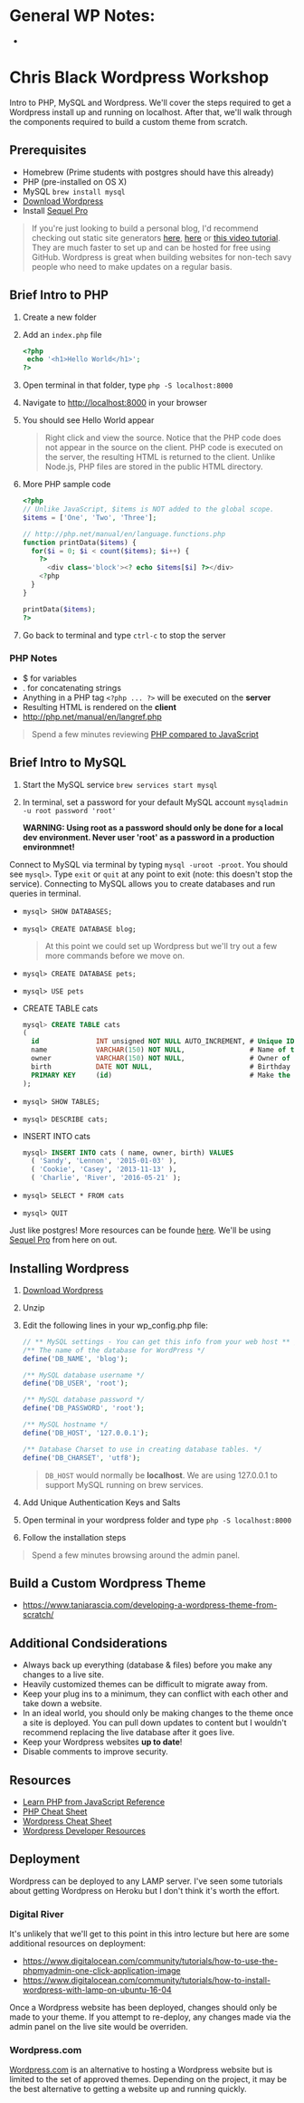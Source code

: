# General WP Notes:
- 


# Chris Black Wordpress Workshop
Intro to PHP, MySQL and Wordpress. We'll cover the steps required to get a Wordpress install up and running on localhost. After that, we'll walk through the components required to build a custom theme from scratch.

## Prerequisites

- Homebrew (Prime students with postgres should have this already)
- PHP (pre-installed on OS X)
- MySQL `brew install mysql`
- [Download Wordpress](https://wordpress.org/download/)
- Install [Sequel Pro](http://www.sequelpro.com/)

> If you're just looking to build a personal blog, I'd recommend checking out static site generators [here](https://www.sitepoint.com/6-nodejs-static-site-generators/), [here](https://www.staticgen.com/) or [this video tutorial](https://youtu.be/O_7p_jSuCqk). They are much faster to set up and can be hosted for free using GitHub. Wordpress is great when building websites for non-tech savy people who need to make updates on a regular basis.

## Brief Intro to PHP

1. Create a new folder
2. Add an `index.php` file

   ```PHP
   <?php
    echo '<h1>Hello World</h1>';
   ?>
   ```
3. Open terminal in that folder, type `php -S localhost:8000`
4. Navigate to [http://localhost:8000](http://localhost:8000) in your browser
5. You should see Hello World appear

   > Right click and view the source. Notice that the PHP code does not appear in the source on the client. PHP code is executed on the server, the resulting HTML is returned to the client. Unlike Node.js, PHP files are stored in the public HTML directory.

6. More PHP sample code

   ```php
   <?php
   // Unlike JavaScript, $items is NOT added to the global scope.
   $items = ['One', 'Two', 'Three'];

   // http://php.net/manual/en/language.functions.php
   function printData($items) {
     for($i = 0; $i < count($items); $i++) {
       ?>
         <div class='block'><? echo $items[$i] ?></div>
       <?php
     }
   }

   printData($items);
   ?>
   ```

7. Go back to terminal and type `ctrl-c` to stop the server

### PHP Notes

- $ for variables
- . for concatenating strings
- Anything in a PHP tag `<?php ... ?>` will be executed on the **server**
- Resulting HTML is rendered on the **client**
- http://php.net/manual/en/langref.php

> Spend a few minutes reviewing [PHP compared to JavaScript](https://www.lullabot.com/articles/learning-javascript-from-php-a-comparison)

## Brief Intro to MySQL

1. Start the MySQL service `brew services start mysql`
2. In terminal, set a password for your default MySQL account `mysqladmin -u root password 'root'`

   **WARNING: Using root as a password should only be done for a local dev environment. Never user 'root' as a password in a production environmnet!**

Connect to MySQL via terminal by typing `mysql -uroot -proot`. You should see `mysql>`. Type `exit` or `quit` at any point to exit (note: this doesn't stop the service). Connecting to MySQL allows you to create databases and run queries in terminal.

- `mysql> SHOW DATABASES;`
- `mysql> CREATE DATABASE blog;`

   > At this point we could set up Wordpress but we'll try out a few more commands before we move on.

- `mysql> CREATE DATABASE pets;`
- `mysql> USE pets`
- CREATE TABLE cats

   ```sql
   mysql> CREATE TABLE cats
   (
     id              INT unsigned NOT NULL AUTO_INCREMENT, # Unique ID for the record
     name            VARCHAR(150) NOT NULL,                # Name of the cat
     owner           VARCHAR(150) NOT NULL,                # Owner of the cat
     birth           DATE NOT NULL,                        # Birthday of the cat
     PRIMARY KEY     (id)                                  # Make the id the primary key
   );
   ```

- `mysql> SHOW TABLES;`
- `mysql> DESCRIBE cats;`
- INSERT INTO cats

   ```sql
   mysql> INSERT INTO cats ( name, owner, birth) VALUES
     ( 'Sandy', 'Lennon', '2015-01-03' ),
     ( 'Cookie', 'Casey', '2013-11-13' ),
     ( 'Charlie', 'River', '2016-05-21' );
  ```

- `mysql> SELECT * FROM cats`
- `mysql> QUIT`

Just like postgres! More resources can be founde [here](https://dev.mysql.com/doc/mysql-getting-started/en/#mysql-getting-started-installing). We'll be using [Sequel Pro](http://www.sequelpro.com/) from here on out.

## Installing Wordpress

1. [Download Wordpress](https://wordpress.org/download/)
2. Unzip
3. Edit the following lines in your wp_config.php file:

   ```PHP
   // ** MySQL settings - You can get this info from your web host ** //
   /** The name of the database for WordPress */
   define('DB_NAME', 'blog');

   /** MySQL database username */
   define('DB_USER', 'root');

   /** MySQL database password */
   define('DB_PASSWORD', 'root');

   /** MySQL hostname */
   define('DB_HOST', '127.0.0.1');

   /** Database Charset to use in creating database tables. */
   define('DB_CHARSET', 'utf8');
   ```
   > `DB_HOST` would normally be **localhost**. We are using 127.0.0.1 to support MySQL running on brew services.
4. Add Unique Authentication Keys and Salts
5. Open terminal in your wordpress folder and type `php -S localhost:8000`
6. Follow the installation steps

> Spend a few minutes browsing around the admin panel.

## Build a Custom Wordpress Theme

- https://www.taniarascia.com/developing-a-wordpress-theme-from-scratch/

## Additional Condsiderations

- Always back up everything (database & files) before you make any changes to a live site.
- Heavily customized themes can be difficult to migrate away from.
- Keep your plug ins to a minimum, they can conflict with each other and take down a website.
- In an ideal world, you should only be making changes to the theme once a site is deployed. You can pull down updates to content but I wouldn't recommend replacing the live database after it goes live.
- Keep your Wordpress websites **up to date**!
- Disable comments to improve security.

## Resources

- [Learn PHP from JavaScript Reference](https://www.lullabot.com/articles/learning-javascript-from-php-a-comparison)
- [PHP Cheat Sheet](http://overapi.com/static/cs/php_cheat_sheet.pdf)
- [Wordpress Cheat Sheet](https://startbloggingonline.com/wordpress-cheat-sheet/)
- [Wordpress Developer Resources](https://developer.wordpress.org/)

## Deployment
Wordpress can be deployed to any LAMP server. I've seen some tutorials about getting Wordpress on Heroku but I don't think it's worth the effort.

### Digital River
It's unlikely that we'll get to this point in this intro lecture but here are some additional resources on deployment:

- https://www.digitalocean.com/community/tutorials/how-to-use-the-phpmyadmin-one-click-application-image
- https://www.digitalocean.com/community/tutorials/how-to-install-wordpress-with-lamp-on-ubuntu-16-04

Once a Wordpress website has been deployed, changes should only be made to your theme. If you attempt to re-deploy, any changes made via the admin panel on the live site would be overriden.

### Wordpress.com
[Wordpress.com](https://wordpress.com/#plans) is an alternative to hosting a Wordpress website but is limited to the set of approved themes. Depending on the project, it may be the best alternative to getting a website up and running quickly.
